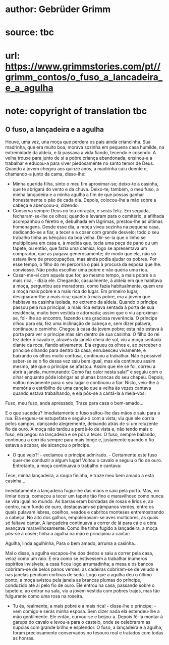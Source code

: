 # author: Gebrüder Grimm
# source: tbc
# url: https://www.grimmstories.com/pt//grimm_contos/o_fuso_a_lancadeira_e_a_agulha
# note: copyright of translation tbc

## O fuso, a lançadeira e a agulha 

Houve, uma vez, una moça que perdera os pais ainda criancinha. Sua
madrinha, que era muito boa, morava sozinha em pequena casa humilde, na
extremidade da aldeia, e lá passava a vida fiando, tecendo e cosendo. A
velha trouxe para junto de si a pobre criança abandonada; ensinou-a a
trabalhar e educou-a para viver piedosamente no santo temor de Deus.
Quando a jovem chegou aos quinze anos, a madrinha caiu doente e,
chamando-a junto da cama, disse-lhe:
- Minha querida filha, sinto o meu fim aproximar-se; deixo-te a casinha,
que te abrigará do vento e da chuva. Deixo-te, também, o meu fuso, a
minha lançadeira e a minha agulha a fim de que possas ganhar
honestamente o pão de cada dia.
Depois, colocou-lhe a mão sobre a cabeça e abençoou-a, dizendo:
- Conserva sempre Deus no teu coração, e serás feliz.
Em seguida, fecharam-se-lhe os olhos; quando a levaram para o cemitério,
a afilhada acompanhou o féretro e, debulhada em lágrimas, prestou-lhe as
últimas homenagens.
Desde esse dia, a moça viveu sozinha na pequena casa, dedicando-se a
fiar, a tecer e a coser com grande desvelo; todo o seu trabalho tinha as
bênçãos da boa velha.
Dir-se-ia que o linho se multiplicava em casa e, à medida que. tecia uma
peça de pano ou um tapete, ou então, que fazia uma camisa, logo se
apresentava um comprador, que as pagava generosamente; de modo que ela,
não só estava livre de preocupações, mas ainda podia ajudar os pobres.
Por esse tempo, o filho do rei percorria o país à procura da esposa que
lhe. conviesse. Não podia escolher uma pobre e não queria uma rica.
- Casar-me-ei com aquela que for, ao mesmo tempo, a mais pobre e a mais
rica, - dizia ele.
Chegando, casualmente, à aldeia em que habitava a moça, perguntou aos
moradores, como fazia habitualmente, quem era a moça mais pobre e a mais
rica do lugar.
Em primeiro lugar, designaram-lhe a mais rica; quanto à mais pobre, era
a jovem que habitava na casinha isolada, no extremo da aldeia.
Quando o príncipe passou pela rua principal, a mais rica estava sentada
à porta de sua residência, muito bem vestida e adornada; assim que o viu
aproximar-se, foi- lhe ao encontro, fazendo uma graciosa reverência.
O príncipe olhou para ela, fez uma inclinação de cabeça e, sem dizer
palavra, continuou o caminho. Chegou à casa da jovem pobre; esta não
estava à porta para ver o príncipe mas sim dentro de sua casinha. O
filho do rei fez deter o cavalo e, através da janela cheia de sol, viu a
moça sentada diante da roca, fiando ativamente.
Ela ergueu os olhos e, ao perceber o príncipe olhando para dentro da
casa, enrubesceu vivamente, e baixando os olhos muito confusa, continuou
a trabalhar. Não é possível saber-se se o fio dessa vez saiu bem igual,
mas ela continuou assim mesmo, até que o príncipe se afastou.
Assim que ele se foi, correu a abrir a janela, murmurando: Como faz
calor nesta sala!" e seguiu com o olhar enquanto pôde lobrigar as
plumas brancas do seu chapéu.
Depois, voltou novamente para o seu lugar e continuou a fiar. Nisto,
veio-lhe à memória o estribilho de uma canção que a velha às vezes
cantava quando estava trabalhando, e ela pôs-se a cantá-la a meia-vos:

Fuso, meu fuso, anda apressado,
Traze para casa o bem-amado...

E o que sucedeu? Imediatamente o fuso saltou-lhe das mãos e saiu para a
rua. Ela ergueu-se estupefata e seguiu-o com a vista; viu que ele corria
pelos campos, dançando alegremente, deixando atrás de si um reluzente
fio de ouro. A moça não tardou a perdê-lo de vista e, não tendo mais o
fuso, ela pegou na lançadeira e se pôs a tecer.
O fuso, sempre bailando, continuou a corrida sempre para mais longe e,
justamente quando o fio estava a acabar, ele alcançou o príncipe.
- O que vejo?! - exclamou o príncipe admirado. - Certamente este fuso
quer-me conduzir a algum lugar!
Voltou o cavalo e seguiu o fio de ouro.
Entretanto, a moça continuava o trabalho e cantava:

Tece, minha lançadeira, a roupa fininha,
e traze meu bem amado a esta casinha...

Imediatamente a lançadeira fugiu-lhe das mãos e saiu pela porta. Mas, no
limiar desta, começou a tecer um tapete tão fino e maravilhoso como
nunca se vira igual no mundo.
As barras eram bordadas de rosas e lírios e, ao centro, num fundo de
ouro, destacavam-se pâmpanos verdes, entre os quais pulavam lebres,
coelhos, veados e cabritos monteses entremostrando a cabeça. No alto dos
galhos, empoleiravam-se aves multicores, às quais só faltava cantar. A
lançadeira continuava a correr de lá para cá e a obra avançava
maravilhosamente.
Como lhe tinha fugido a lançadeira, a moça pôs-se a coser; tinha a
agulha na mão e principiou a cantar:

Agulha, linda agulhinha,
Para o bem amado, arruma a casinha...

Mal o disse, a agulha escapou-lhe dos dedos e saiu a correr pela casa,
veloz como um raio.
E era como se estivessem a trabalhar inúmeros espíritos invisíveis; a
casa ficou logo arrumadinha; a mesa e os bancos cobriram-se de belos
panos verdes; as cadeiras cobriram-se de veludo e nas janelas pendiam
cortinas de seda.
Logo que a agulha deu o último ponto, a moça avistou pela janela as
brancas plumas do príncipe, conduzido até ai pelo fio de ouro. Ele
entrou na casa, passando sobre o tapete e, ao entrar na sala, viu a
jovem vestida com pobres trajes, mas tão fulgurante como uma rosa na
roseira.
- Tu és, realmente, a mais pobre e a mais rica! - disse-lhe o
príncipe; - vem comigo e serás minha esposa.
Sem dizer nada ela estendeu-lhe a mão gentilmente. Ele então, curvou-se
e beijou-a. Depois fê-la montar à garupa do cavalo e levou-a para o
castelo, onde se celebraram as núpcias com grande brilho e esplendor.
O fuso, a lançadeira e a agulha, foram preciosamente conservados no
tesouro real e tratados com todas as honras.
